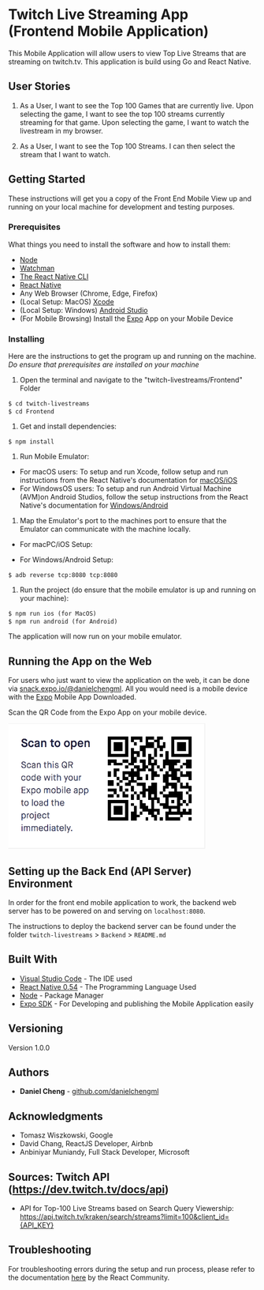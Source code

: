 # Twitch Live Streaming App (Frontend Mobile Application)

This Mobile Application will allow users to view Top Live Streams that are streaming on twitch.tv. This application is build using Go and React Native.

## User Stories
1. As a User, I want to see the Top 100 Games that are currently live. Upon selecting the game, I want to see the top 100 streams currently streaming for that game. Upon selecting the game, I want to watch the livestream in my browser.

2. As a User, I want to see the Top 100 Streams. I can then select the stream that I want to watch.


## Getting Started

These instructions will get you a copy of the Front End Mobile View up and running on your local machine for development and testing purposes.

### Prerequisites

What things you need to install the software and how to install them:

 - [Node](https://facebook.github.io/react-native/docs/getting-started.html#installing-dependencies)
 - [Watchman](https://facebook.github.io/watchman/)
 - [The React Native CLI](https://facebook.github.io/react-native/docs/getting-started.html#the-react-native-cli)
 - [React Native](https://facebook.github.io/react-native/docs/getting-started.html)
 - Any Web Browser (Chrome, Edge, Firefox)
 - (Local Setup: MacOS) [Xcode](https://developer.apple.com/xcode/)
 - (Local Setup: Windows) [Android Studio](https://developer.android.com/studio/index.html)
 - (For Mobile Browsing) Install the [Expo](https://expo.io/) App on your Mobile Device

### Installing

Here are the instructions to get the program up and running on the machine. *Do ensure that prerequisites are installed on your machine*

1. Open the terminal and navigate to the "twitch-livestreams/Frontend" Folder
```
$ cd twitch-livestreams
$ cd Frontend
```
1. Get and install dependencies:
```
$ npm install
```
1. Run Mobile Emulator:
  - For macOS users: To setup and run Xcode, follow setup and run instructions from the React Native's documentation for [macOS/iOS](https://facebook.github.io/react-native/docs/getting-started.html#xcode)
  - For WindowsOS users: To setup and run Android Virtual Machine (AVM)on Android Studios, follow the setup instructions from the React Native's documentation for [Windows/Android](https://facebook.github.io/react-native/docs/getting-started.html#installing-dependencies)
1. Map the Emulator's port to the machines port to ensure that the Emulator can communicate with the machine locally.
  - For macPC/iOS Setup:

  - For Windows/Android Setup:
  ```
  $ adb reverse tcp:8080 tcp:8080
  ```
1. Run the project (do ensure that the mobile emulator is up and running on your machine):
```
$ npm run ios (for MacOS)
$ npm run android (for Android)
```
The application will now run on your mobile emulator.

## Running the App on the Web
For users who just want to view the application on the web, it can be done via [snack.expo.io/@danielchengml](https://expo.io/@danielchengml/snack-By5lq6ZYG). All you would need is a mobile device with the [Expo](https://expo.io/) Mobile App Downloaded.

Scan the QR Code from the Expo App on your mobile device.

<img src="./images/expo-twitch-livestream.png" width="400">



## Setting up the Back End (API Server) Environment

In order for the front end mobile application to work, the backend web server has to be powered on and serving on `localhost:8080`.

The instructions to deploy the backend server can be found under the folder `twitch-livestreams` > `Backend` > `README.md`

## Built With

* [Visual Studio Code](https://code.visualstudio.com/) - The IDE used
* [React Native 0.54](https://facebook.github.io/react-native/docs/getting-started.html#installing-dependencies) - The Programming Language Used
* [Node](https://expo.io/) - Package Manager
* [Expo SDK](https://expo.io/) - For Developing and publishing the Mobile Application easily

## Versioning

Version 1.0.0

## Authors

* **Daniel Cheng** -  [github.com/danielchengml](https://github.com/danielchengml)

## Acknowledgments

* Tomasz Wiszkowski, Google
* David Chang, ReactJS Developer, Airbnb
* Anbiniyar Muniandy, Full Stack Developer, Microsoft

## Sources: Twitch API (https://dev.twitch.tv/docs/api)

- API for Top-100 Live Streams based on Search Query Viewership:
https://api.twitch.tv/kraken/search/streams?limit=100&client_id={API_KEY}

## Troubleshooting
For troubleshooting errors during the setup and run process, please refer to the documentation [here](https://github.com/react-community/create-react-native-app/blob/master/react-native-scripts/template/README.md) by the React Community.
